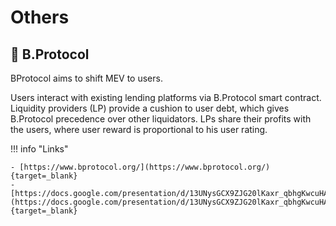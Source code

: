 # Others

## :robot: B.Protocol

BProtocol aims to shift MEV to users.

Users interact with existing lending platforms via B.Protocol smart contract. Liquidity providers (LP) provide a cushion to user debt, which gives B.Protocol precedence over other liquidators. LPs share their profits with the users, where user reward is proportional to his user rating.

!!! info "Links"

    - [https://www.bprotocol.org/](https://www.bprotocol.org/){target=_blank}
    - [https://docs.google.com/presentation/d/13UNysGCX9ZJG20lKaxr_qbhgKwcuHACdwlhGNKtzGt4/edit](https://docs.google.com/presentation/d/13UNysGCX9ZJG20lKaxr_qbhgKwcuHACdwlhGNKtzGt4/edit){target=_blank}


